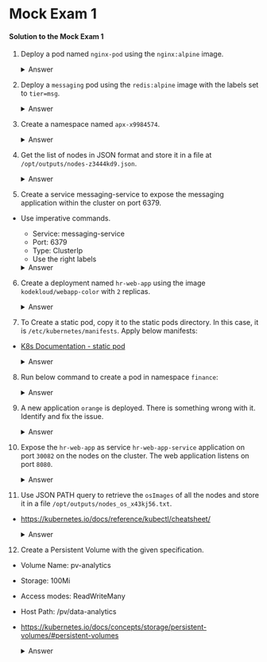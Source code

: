 # Mock Exam 1

#### Solution to the Mock Exam 1

1. Deploy a pod named `nginx-pod` using the `nginx:alpine` image.

    <details>
    <summary>Answer</summary>

    ```
    k run nginx-pod --image=nginx:alpine
    ```

    </details>

2. Deploy a `messaging` pod using the `redis:alpine` image with the labels set to `tier=msg`.

    <details>
    <summary>Answer</summary>

    ```
    kubectl run messaging --image=redis:alpine --labels=tier=msg
    ```

    </details>


3. Create a namespace named `apx-x9984574`.
    
    <details>
    <summary>Answer</summary>

    ```
    kubectl create ns apx-x9984574
    ```

    </details>

4. Get the list of nodes in JSON format and store it in a file at `/opt/outputs/nodes-z3444kd9.json`.

    <details>
    <summary>Answer</summary>

    ```
    kubectl get nodes -o json > /opt/outputs/nodes-z3444kd9.json

    kubectl get no -o json > /opt/outputs/nodes-z3444kd9.json
    ```

    </details>

5. Create a service messaging-service to expose the messaging application within the cluster on port 6379.

- Use imperative commands.

    - Service: messaging-service
    - Port: 6379
    - Type: ClusterIp
    - Use the right labels

    <details>
    <summary>Answer</summary>

    ```
    k expose pod -h

    kubectl expose pod messaging --port=6379 --name messaging-service

    k get svc
    ```

    </details>

6. Create a deployment named `hr-web-app` using the image `kodekloud/webapp-color` with `2` replicas.

    <details>
    <summary>Answer</summary>


    ```
    kubectl create deployment hr-web-app --image=kodekloud/webapp-color --replicas=2
    ```

    </details>

7. To Create a static pod, copy it to the static pods directory. In this case, it is `/etc/kubernetes/manifests`. Apply below manifests:

- [K8s Documentation - static pod](https://kubernetes.io/docs/tasks/configure-pod-container/static-pod/)

    <details>
    <summary>Answer</summary>

    - The running kubelet periodically scans the configured directory (`/etc/kubernetes/manifests` in our example) for changes and adds/removes Pods as files appear/disappear in this directory.

    ```
    k run static-busybox --image=busybox --dry-run=client -o yaml --command -- sleep 1000 > static-busybox.yaml


    # This assumes you are using filesystem-hosted static Pod configuration
    # Run these commands on the node where the container is running

    mv static-busybox.yaml /etc/kubernetes/manifests/

    k get pods
    ```
    </details>

8. Run below command to create a pod in namespace `finance`:

    <details>
    <summary>Answer</summary>

    ```
    kubectl run temp-bus --image=redis:alpine -n finance
    ```
    </details>

9. A new application `orange` is deployed. There is something wrong with it. Identify and fix the issue.

    <details>
    <summary>Answer</summary>

    ```
    kubectl describe pod orange
    k logs orange [Container NAME]
    k logs orange init-myservice
    ```

    Export the running pod using below command and correct the spelling of the command **`sleeeep`** to **`sleep`** 

    ```
    k edit pod orange
    k replace --force -f /tmp/...yaml
    ```

    </details>

10. Expose the `hr-web-app` as service `hr-web-app-service` application on port `30082` on the nodes on the cluster. The web application listens on port `8080`.

    <details>
    <summary>Answer</summary>

    ```
    k expose deploy hr-web-app --name=hr-web-app-service --port=8080 --type=NodePort

    k expose deploy hr-web-app --port=8080 --name=hr-web-app-service --type=NodePort

    kubectl expose deployment hr-web-app --type=NodePort --port=8080 --name=hr-web-app-service --dry-run=client -o yaml > hr-web-app-service.yaml

    k get svc

    k describe svc hr-web-app-service

    k edit svc hr-web-app-service

    # Change the NodePort to 30082
    ```
    </details>

11. Use JSON PATH query to retrieve the `osImages` of all the nodes and store it in a file `/opt/outputs/nodes_os_x43kj56.txt`.

- https://kubernetes.io/docs/reference/kubectl/cheatsheet/

    <details>
    <summary>Answer</summary>

    ``` 
    kubectl get nodes -o jsonpath='{.items[*].status.nodeInfo.osImage}' > /opt/outputs/nodes_os_x43kj56.txt
    ```
    </details>

12. Create a Persistent Volume with the given specification.
- Volume Name: pv-analytics
- Storage: 100Mi
- Access modes: ReadWriteMany
- Host Path: /pv/data-analytics

- https://kubernetes.io/docs/concepts/storage/persistent-volumes/#persistent-volumes


    <details>
    <summary>Answer</summary>

    ```
    vi pv.yaml
    ```

    ```yaml
    apiVersion: v1
    kind: PersistentVolume
    metadata:
        name: pv-analytics
    spec:
        capacity:
        storage: 100Mi
        volumeMode: Filesystem
        accessModes:
        - ReadWriteMany
        hostPath:
            path: /pv/data-analytics
    ```

    ```
    k create -f pv.yaml
    k get pv
    ```

    </details>
        
